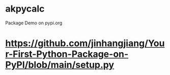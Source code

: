 # akpycalc
Package Demo on pypi.org
# https://github.com/jinhangjiang/Your-First-Python-Package-on-PyPI/blob/main/setup.py
